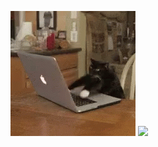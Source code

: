 ![](cat-computer.gif)
![](https://github-readme-stats.vercel.app/api?username=kanematsugaku&count_private=true&show_icons=true&theme=dark)

<!--
**kanematsugaku/kanematsugaku** is a ✨ _special_ ✨ repository because its `README.md` (this file) appears on your GitHub profile.
Here are some ideas to get you started:
- 🔭 I’m currently working on ...
- 🌱 I’m currently learning ...
- 👯 I’m looking to collaborate on ...
- 🤔 I’m looking for help with ...
- 💬 Ask me about ...
- 📫 How to reach me: ...
- 😄 Pronouns: ...
- ⚡ Fun fact: ...
-->
